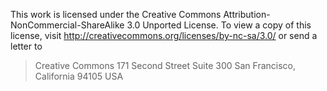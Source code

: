 This work is licensed under the Creative Commons Attribution-NonCommercial-ShareAlike 3.0 Unported License.
To view a copy of this license, visit http://creativecommons.org/licenses/by-nc-sa/3.0/
or send a letter to

> Creative Commons
> 171 Second Street
> Suite 300
> San Francisco, California  94105
> USA
